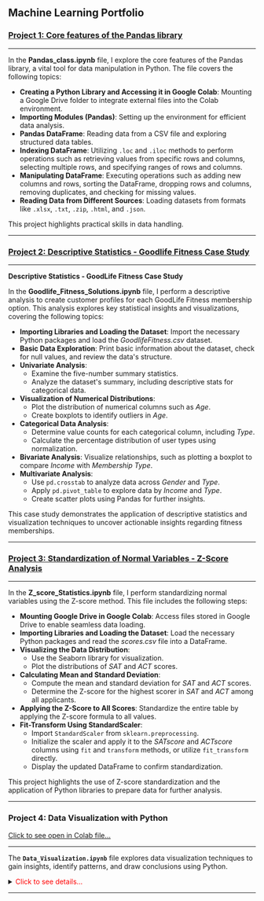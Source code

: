 ## Machine Learning Portfolio

### [Project 1: Core features of the Pandas library](https://github.com/shap0011/machine_learning_fall_2024/blob/main/Pandas_Class.ipynb)

---

In the **Pandas_class.ipynb** file, I explore the core features of the Pandas library, a vital tool for data manipulation in Python. The file covers the following topics:  

- **Creating a Python Library and Accessing it in Google Colab**: Mounting a Google Drive folder to integrate external files into the Colab environment.  
- **Importing Modules (Pandas)**: Setting up the environment for efficient data analysis.  
- **Pandas DataFrame**: Reading data from a CSV file and exploring structured data tables.  
- **Indexing DataFrame**: Utilizing `.loc` and `.iloc` methods to perform operations such as retrieving values from specific rows and columns, selecting multiple rows, and specifying ranges of rows and columns.  
- **Manipulating DataFrame**: Executing operations such as adding new columns and rows, sorting the DataFrame, dropping rows and columns, removing duplicates, and checking for missing values.  
- **Reading Data from Different Sources**: Loading datasets from formats like `.xlsx`, `.txt`, `.zip`, `.html`, and `.json`.  

This project highlights practical skills in data handling.  

---

### [Project 2: Descriptive Statistics - Goodlife Fitness Case Study](https://github.com/shap0011/machine_learning_fall_2024/blob/main/Goodlife_Fitness_Solution.ipynb)

---

**Descriptive Statistics - GoodLife Fitness Case Study**  

In the **Goodlife_Fitness_Solutions.ipynb** file, I perform a descriptive analysis to create customer profiles for each GoodLife Fitness membership option. This analysis explores key statistical insights and visualizations, covering the following topics:  

- **Importing Libraries and Loading the Dataset**: Import the necessary Python packages and load the *GoodlifeFitness.csv* dataset.  
- **Basic Data Exploration**: Print basic information about the dataset, check for null values, and review the data's structure.  
- **Univariate Analysis**:  
  - Examine the five-number summary statistics.  
  - Analyze the dataset's summary, including descriptive stats for categorical data.  
- **Visualization of Numerical Distributions**:  
  - Plot the distribution of numerical columns such as *Age*.  
  - Create boxplots to identify outliers in *Age*.  
- **Categorical Data Analysis**:  
  - Determine value counts for each categorical column, including *Type*.  
  - Calculate the percentage distribution of user types using normalization.  
- **Bivariate Analysis**: Visualize relationships, such as plotting a boxplot to compare *Income* with *Membership Type*.  
- **Multivariate Analysis**:  
  - Use `pd.crosstab` to analyze data across *Gender* and *Type*.  
  - Apply `pd.pivot_table` to explore data by *Income* and *Type*.  
  - Create scatter plots using Pandas for further insights.  

This case study demonstrates the application of descriptive statistics and visualization techniques to uncover actionable insights regarding fitness memberships.

---

### [Project 3: Standardization of Normal Variables - Z-Score Analysis](https://github.com/shap0011/machine_learning_fall_2024/blob/main/Z_score_Statistics.ipynb)

---

In the **Z_score_Statistics.ipynb** file, I perform standardizing normal variables using the Z-score method. This file includes the following steps:  

- **Mounting Google Drive in Google Colab**: Access files stored in Google Drive to enable seamless data loading.  
- **Importing Libraries and Loading the Dataset**: Load the necessary Python packages and read the *scores.csv* file into a DataFrame.  
- **Visualizing the Data Distribution**:  
  - Use the Seaborn library for visualization.  
  - Plot the distributions of *SAT* and *ACT* scores.  
- **Calculating Mean and Standard Deviation**:  
  - Compute the mean and standard deviation for *SAT* and *ACT* scores.  
  - Determine the Z-score for the highest scorer in *SAT* and *ACT* among all applicants.  
- **Applying the Z-Score to All Scores**: Standardize the entire table by applying the Z-score formula to all values.  
- **Fit-Transform Using StandardScaler**:  
  - Import `StandardScaler` from `sklearn.preprocessing`.  
  - Initialize the scaler and apply it to the *SATscore* and *ACTscore* columns using `fit` and `transform` methods, or utilize `fit_transform` directly.  
  - Display the updated DataFrame to confirm standardization.  

This project highlights the use of Z-score standardization and the application of Python libraries to prepare data for further analysis.

---

### Project 4: Data Visualization with Python
[Click to see open in Colab file...](https://github.com/shap0011/machine_learning_fall_2024/blob/main/Data_Visualization.ipynb)

---

The **`Data_Visualization.ipynb`** file explores data visualization techniques to gain insights, identify patterns, and draw conclusions using Python.

<details>
  <summary><span style="color:red">Click to see details...</span></summary>
  
#### Visualization Libraries in Python
- **Seaborn** and **Matplotlib**:
  - Install or import Seaborn (`import seaborn as sns`).
  - Import Matplotlib (`import matplotlib.pyplot as plt`).
  - Retrieve sample datasets from the Seaborn library.
  - Load the `tips` dataset (`df = sns.load_dataset('tips')`).
  - Perform data exploration:
    - Check variable types.
    - Preview the top 5 rows.
    - Return a summary of the DataFrame.

#### Key Visualization Tasks

**Relationship Between Total Bill and Tip Amount**:
   - Use a scatter plot to visualize and analyze the relationship.
   - Determine the type of correlation (positive, negative, or none).

**Strip Plot**:
   - Visualize average tip amounts by day of the week and time of day:
     - `tip` vs. `day`
     - `tip` vs. `time`

**Bar Plot**:
   - Display average tip amounts:
     - By day of the week.
     - By party size.
     - By smoker status.
     - By gender.

**Pair Plot**:
   - Plot pairwise relationships in the `tips` dataset.
   - Use the `hue` parameter (e.g., by `sex`).

**Distribution Plot**:
   - Use `displot()` to visualize a univariate variable distribution:
     - Plot a histogram with a kernel density estimate (KDE).
     - Calculate and annotate the mean, median, and mode.

**Count Plot**:
   - Visualize counts of observations in each category:
     - Create a count plot by day, with `time` as the hue.

**Heatmap**:
   - Display correlations as a two-dimensional heatmap:
     - Each square represents the correlation between two variables.

**Scatter Plot**:
   - Customize scatter plots for `total_bill` vs. `tip`:
     - Experiment with colors, opacity, and shapes of data points.

**Bar Plot**:
   - Create vertical bar plots to display categorical data:
     - Plot smoker and non-smoker counts using Matplotlib.

**Pie Plot**:
    - Visualize univariate data distribution:
      - Plot the occurrence of different days.

**Exploded Pie Plot**:
    - Separate one or more sectors from the pie:
      - Plot the occurrence of days with an exploded view.

 **Histogram**:
    - Analyze the distribution and spread of continuous variables:
      - Plot a histogram for the `tip` variable.

**Box Plot**:
    - Visualize the five-number summary:
      - Plot the boxplot of `total_bill` to check for outliers.

**Subplots**:
    - Create multiple plots within a single canvas:
      - Use `plt.subplot(numrows, numcols, plot_number)` to position plots.
      - Add a strip plot to visualize `tip` vs. `day`.
</details>

---

